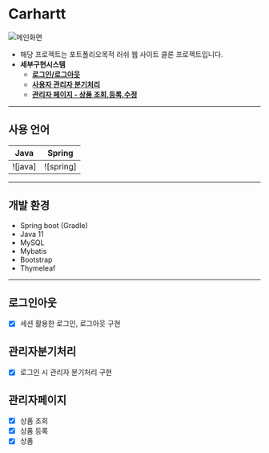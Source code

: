 # Carhartt
![메인화면](https://user-images.githubusercontent.com/73933471/210779405-2399550c-2d4e-4c55-9fc0-a895d94b3350.gif)
* 해당 프로젝트는 포트폴리오목적 러쉬 웹 사이트 클론 프로젝트입니다.
* **세부구현시스템**
   * **[로그인/로그아웃](#로그인아웃)**
   * **[사용자 관리자 분기처리](#관리자분기처리)**
   * **[관리자 페이지 - 상품 조회,등록,수정](#관리자페이지)**

---
## 사용 언어

|    Java    |   Spring    |
| :--------: | :--------:  |
|   ![java]  |  ![spring]  |

---

## 개발 환경
* Spring boot (Gradle)
* Java 11
* MySQL
* Mybatis
* Bootstrap
* Thymeleaf

---
## 로그인아웃
- [x] 세션 활용한 로그인, 로그아웃 구현

## 관리자분기처리
- [x] 로그인 시 관리자 분기처리 구현

## 관리자페이지
- [x] 상품 조회
- [x] 상품 등록
- [x] 상품 
